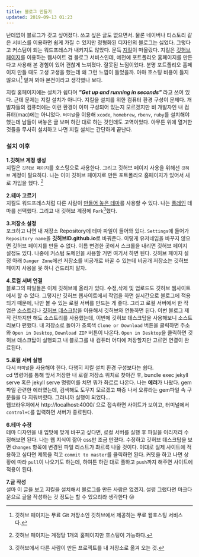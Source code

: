 ```yaml
---
title: 블로그 만들기
updated: 2019-09-13 01:23
---
```


난데없이 블로그가 갖고 싶어졌다. 쓰고 싶은 글도 없으면서. 물론 네이버나 티스토리 같은 서비스를 이용하면 쉽게 가질 수 있지만 정형화된 디자인의 블로그는 싫었다. 그렇다고 커스텀이 되는 워드프레스가 내키지도 않았다. 문득 [지킬](https://jekyllrb.com/)이 떠올랐다. 지킬은 [깃허브 페이지](https://pages.github.com)를 이용하는 웹사이트 겸 블로그 서비스인데, 예전에 포트폴리오 홈페이지를 만든다고 사용해 본 경험이 있어 괜찮게 느껴졌다. 잘못된 느낌이었다. 분명 포트폴리오 홈페이지 만들 때도 고생 고생을 했는데 왜 그런 느낌이 들었을까. 아마 호스팅 비용이 들지 않으니[^1] 밑져 봐야 본전이라고 생각했나 보다.

지킬 홈페이지에는 설치가 쉽다며 **_"Get up and running in seconds"_** 라고 쓰여 있다. 근데 문제는 지킬 설치가 아니다. 지킬을 설치를 위한 컴퓨터 환경 구성이 문제다. 개발자들의 컴퓨터에는 이런 환경이 이미 구성되어 있는지 모르겠지만 비 개발자인 내 컴퓨터(mac)에는 아니었다. `터미널`을 이용해 `xcode`, `homebrew`, `rbenv`, `ruby`를 설치해야 했는데 남들이 써놓은 글 보며 하란 대로 하는 것인데도 고역이었다. 아무튼 위에 열거한 것들을 무사히 설치하고 나면 지킬 설치는 간단하게 끝난다.

### 설치 이후

**1.깃허브 계정 생성**<br>
지킬은 `깃허브 페이지`를 호스팅으로 사용한다. 그리고 깃허브 페이지 사용을 위해선 `깃허브` 계정이 필요하다. 나는 이미 깃허브 페이지로 만든 포트폴리오 홈페이지가 있어서 새로 가입을 했다. [^2]<br>

**2.테마 고르기**<br>
지킬도 워드프레스처럼 다른 사람이 [만들어 놓은 테마](http://jekyllthemes.org/)를 사용할 수 있다. 나는 [플레인](https://github.com/heiswayi/the-plain) 테마를 선택했다. 그리고 내 깃허브 계정에 `Fork`[^3]했다.<br>

**3.저장소 설정**<br>
포크하고 나면 내 저장소 Repository에 테마 파일이 들어와 있다. `Settings`에 들어가 `Repository name`을 **깃허브ID.github.io**로 바꿔준다. 이렇게 유저네임을 바꾸지 않으면 깃허브 페이지를 만들 수 없다. 이름 변경한 곳에서 스크롤을 내리면 깃허브 페이지 설정도 있다. 나중에 커스텀 도메인을 사용할 거면 여기서 하면 된다. 깃허브 페이지 설정 아래 `Danger Zone`에선 저장소를 비공개로 바꿀 수 있는데 비공개 저장소는 깃허브 페이지 사용을 못 하니 건드리지 말자.<br>

**4.로컬 서버 연결**<br>
블로그의 파일들은 이제 깃허브에 올라가 있다. 수정,삭제 및 업로드도 깃허브 웹사이트에서 할 수 있다. 그렇지만 깃허브 웹사이트에서 작업을 하면 실시간으로 블로그에 적용되기 때문에, 나만 볼 수 있는 로컬 서버를 만드는 게 좋다. 그리고 로컬 서버에서 한 작업은 [소스트리](https://www.sourcetreeapp.com/)나 [깃허브 데스크탑](https://desktop.github.com/)을 이용해서 깃허브와 연동하면 된다. 이번 블로그 제작 전까지만 해도 소스트리를 사용했는데, 이번에 깃허브 데스크탑을 사용해보니 소스트리보다 편했다. 내 저장소로 돌아가 초록색 `Clone or Download` 버튼을 클릭하면 주소와 `Open in Desktop`, `Download ZIP` 버튼이 나온다. `Open in Desktop`을 클릭하면 깃허브 데스크탑이 실행되고 내 블로그를 내 컴퓨터 어디에 저장할지만 고르면 연결이 완료된다.<br>

**5.로컬 서버 실행**<br>
다시 `터미널`을 사용해야 한다. 다행히 지킬 설치 환경 구성보다는 쉽다.<br>
cd 명령어를 통해 앞서 저장한 내 로컬 저장소 위치로 찾아간 후, bundle exec jekyll serve 혹은 jekyll serve 명령어를 치면 뭐가 촤르르 나온다. 나는 **에러**가 나왔다. gem파일 관련한 에러였는데, 검색해도 도무지 모르겠고 짜증 나서 오류라는 gem파일 속 구문들을 다 지워버렸다. 그러니까 실행이 되었다...<br>
웹브라우저에서 http://localhost:4000/ 으로 접속하면 사이트가 보이고, 터미널에서 `control+C`를 입력하면 서버가 종료된다.<br>

**6.테마 수정**<br>
테마 디자인을 내 입맛에 맞게 바꾸고 싶다면, 로컬 서버를 실행 후 파일을 이리저리 수정해보면 된다. 나는 웹 지식이 짧아 css만 조금 만졌다. 수정하고 깃허브 데스크탑을 보면 `Changes` 항목에 변경된 파일 리스트가 촤르륵 나올 것이다. 이대로 실제 사이트에 적용하고 싶다면 제목을 적고 `commit to master`를 클릭하면 된다. 커밋을 하고 나면 상황에 따라 `pull`이 나오기도 하는데, 하여튼 하란 대로 풀하고 `push`까지 해주면 사이트에 적용이 된다.<br>

**7.글 작성**<br>
설마 이 글을 보고 지킬을 설치해서 블로그를 만든 사람은 없겠지. 설령 그랬다면 마크다운으로 글을 작성하는 것 정도는 할 수 있으리라 생각한다 😝

[^1]: 깃허브 페이지는 무료 Git 저장소인 깃허브에서 제공하는 무료 웹호스팅 서비스다.
[^2]: 깃허브 페이지는 계정당 1개의 홈페이지만 호스팅이 가능하다.
[^3]: 깃허브에서 다른 사람이 만든 프로젝트를 내 저장소로 옮겨 오는 것.
